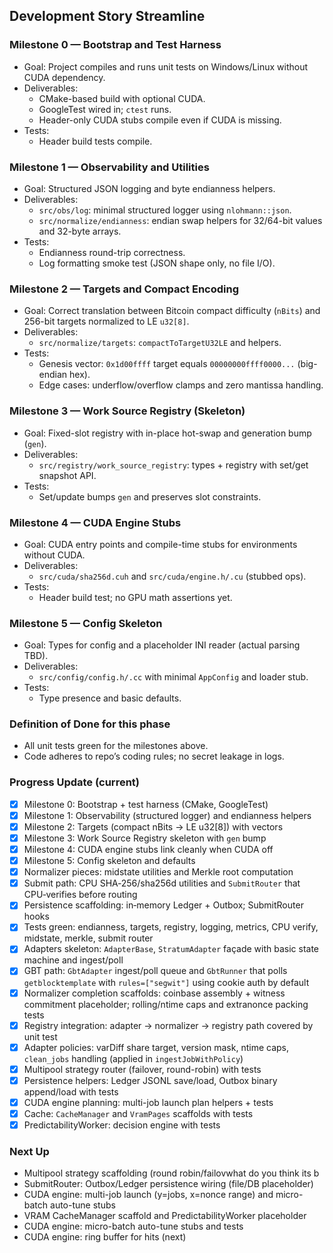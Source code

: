 ## Development Story Streamline

### Milestone 0 — Bootstrap and Test Harness
- Goal: Project compiles and runs unit tests on Windows/Linux without CUDA dependency.
- Deliverables:
  - CMake-based build with optional CUDA.
  - GoogleTest wired in; `ctest` runs.
  - Header-only CUDA stubs compile even if CUDA is missing.
- Tests:
  - Header build tests compile.

### Milestone 1 — Observability and Utilities
- Goal: Structured JSON logging and byte endianness helpers.
- Deliverables:
  - `src/obs/log`: minimal structured logger using `nlohmann::json`.
  - `src/normalize/endianness`: endian swap helpers for 32/64-bit values and 32-byte arrays.
- Tests:
  - Endianness round-trip correctness.
  - Log formatting smoke test (JSON shape only, no file I/O).

### Milestone 2 — Targets and Compact Encoding
- Goal: Correct translation between Bitcoin compact difficulty (`nBits`) and 256-bit targets normalized to LE `u32[8]`.
- Deliverables:
  - `src/normalize/targets`: `compactToTargetU32LE` and helpers.
- Tests:
  - Genesis vector: `0x1d00ffff` target equals `00000000ffff0000...` (big-endian hex).
  - Edge cases: underflow/overflow clamps and zero mantissa handling.

### Milestone 3 — Work Source Registry (Skeleton)
- Goal: Fixed-slot registry with in-place hot-swap and generation bump (`gen`).
- Deliverables:
  - `src/registry/work_source_registry`: types + registry with set/get snapshot API.
- Tests:
  - Set/update bumps `gen` and preserves slot constraints.

### Milestone 4 — CUDA Engine Stubs
- Goal: CUDA entry points and compile-time stubs for environments without CUDA.
- Deliverables:
  - `src/cuda/sha256d.cuh` and `src/cuda/engine.h/.cu` (stubbed ops).
- Tests:
  - Header build test; no GPU math assertions yet.

### Milestone 5 — Config Skeleton
- Goal: Types for config and a placeholder INI reader (actual parsing TBD).
- Deliverables:
  - `src/config/config.h/.cc` with minimal `AppConfig` and loader stub.
- Tests:
  - Type presence and basic defaults.

### Definition of Done for this phase
- All unit tests green for the milestones above.
- Code adheres to repo’s coding rules; no secret leakage in logs.

### Progress Update (current)
- [x] Milestone 0: Bootstrap + test harness (CMake, GoogleTest)
- [x] Milestone 1: Observability (structured logger) and endianness helpers
- [x] Milestone 2: Targets (compact nBits → LE u32[8]) with vectors
- [x] Milestone 3: Work Source Registry skeleton with `gen` bump
- [x] Milestone 4: CUDA engine stubs link cleanly when CUDA off
- [x] Milestone 5: Config skeleton and defaults
- [x] Normalizer pieces: midstate utilities and Merkle root computation
- [x] Submit path: CPU SHA‑256/sha256d utilities and `SubmitRouter` that CPU‑verifies before routing
- [x] Persistence scaffolding: in‑memory Ledger + Outbox; SubmitRouter hooks
- [x] Tests green: endianness, targets, registry, logging, metrics, CPU verify, midstate, merkle, submit router
- [x] Adapters skeleton: `AdapterBase`, `StratumAdapter` façade with basic state machine and ingest/poll
 - [x] GBT path: `GbtAdapter` ingest/poll queue and `GbtRunner` that polls `getblocktemplate` with `rules=["segwit"]` using cookie auth by default
- [x] Normalizer completion scaffolds: coinbase assembly + witness commitment placeholder; rolling/ntime caps and extranonce packing tests
- [x] Registry integration: adapter → normalizer → registry path covered by unit test
 - [x] Adapter policies: varDiff share target, version mask, ntime caps, `clean_jobs` handling (applied in `ingestJobWithPolicy`)
 - [x] Multipool strategy router (failover, round-robin) with tests
 - [x] Persistence helpers: Ledger JSONL save/load, Outbox binary append/load with tests
 - [x] CUDA engine planning: multi-job launch plan helpers + tests
 - [x] Cache: `CacheManager` and `VramPages` scaffolds with tests
 - [x] PredictabilityWorker: decision engine with tests

### Next Up
- Multipool strategy scaffolding (round robin/failovwhat do you think its b
- SubmitRouter: Outbox/Ledger persistence wiring (file/DB placeholder)
- CUDA engine: multi-job launch (y=jobs, x=nonce range) and micro-batch auto-tune stubs
- VRAM CacheManager scaffold and PredictabilityWorker placeholder
 - CUDA engine: micro-batch auto-tune stubs and tests
 - CUDA engine: ring buffer for hits (next)


